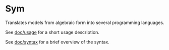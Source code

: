 # Sym

Translates models from algebraic form into several programming languages.

See [doc/usage](doc/usage.md) for a short usage description. 

See [doc/syntax](doc/syntax.md) for a brief overview of the syntax.

